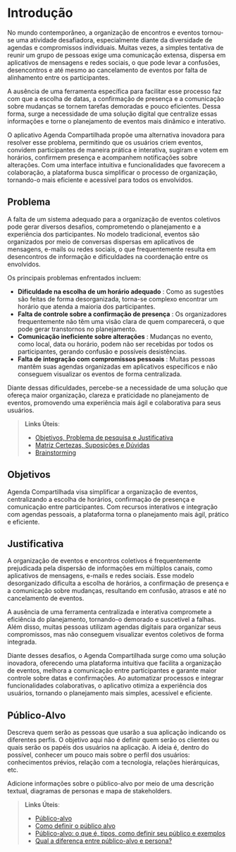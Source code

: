 # Introdução

No mundo contemporâneo, a organização de encontros e eventos tornou-se uma atividade desafiadora, especialmente diante da diversidade de agendas e compromissos individuais. Muitas vezes, a simples tentativa de reunir um grupo de pessoas exige uma comunicação extensa, dispersa em aplicativos de mensagens e redes sociais, o que pode levar a confusões, desencontros e até mesmo ao cancelamento de eventos por falta de alinhamento entre os participantes.

A ausência de uma ferramenta específica para facilitar esse processo faz com que a escolha de datas, a confirmação de presença e a comunicação sobre mudanças se tornem tarefas demoradas e pouco eficientes. Dessa forma, surge a necessidade de uma solução digital que centralize essas informações e torne o planejamento de eventos mais dinâmico e interativo.

O aplicativo Agenda Compartilhada propõe uma alternativa inovadora para resolver esse problema, permitindo que os usuários criem eventos, convidem participantes de maneira prática e interativa, sugiram e votem em horários, confirmem presença e acompanhem notificações sobre alterações. Com uma interface intuitiva e funcionalidades que favorecem a colaboração, a plataforma busca simplificar o processo de organização, tornando-o mais eficiente e acessível para todos os envolvidos.
## Problema

A falta de um sistema adequado para a organização de eventos coletivos pode gerar diversos desafios, comprometendo o planejamento e a experiência dos participantes. No modelo tradicional, eventos são organizados por meio de conversas dispersas em aplicativos de mensagens, e-mails ou redes sociais, o que frequentemente resulta em desencontros de informação e dificuldades na coordenação entre os envolvidos.

Os principais problemas enfrentados incluem:

- **Dificuldade na escolha de um horário adequado** : Como as sugestões são feitas de forma desorganizada, torna-se complexo encontrar um horário que atenda a maioria dos participantes.
- **Falta de controle sobre a confirmação de presença** : Os organizadores frequentemente não têm uma visão clara de quem comparecerá, o que pode gerar transtornos no planejamento.
- **Comunicação ineficiente sobre alterações** : Mudanças no evento, como local, data ou horário, podem não ser recebidas por todos os participantes, gerando confusão e possíveis desistências.
- **Falta de integração com compromissos pessoais** : Muitas pessoas mantêm suas agendas organizadas em aplicativos específicos e não conseguem visualizar os eventos de forma centralizada.

Diante dessas dificuldades, percebe-se a necessidade de uma solução que ofereça maior organização, clareza e praticidade no planejamento de eventos, promovendo uma experiência mais ágil e colaborativa para seus usuários.


> **Links Úteis**:
> - [Objetivos, Problema de pesquisa e Justificativa](https://medium.com/@versioparole/objetivos-problema-de-pesquisa-e-justificativa-c98c8233b9c3)
> - [Matriz Certezas, Suposições e Dúvidas](https://medium.com/educa%C3%A7%C3%A3o-fora-da-caixa/matriz-certezas-suposi%C3%A7%C3%B5es-e-d%C3%BAvidas-fa2263633655)
> - [Brainstorming](https://www.euax.com.br/2018/09/brainstorming/)

## Objetivos

Agenda Compartilhada visa simplificar a organização de eventos, centralizando a escolha de horários, confirmação de presença e comunicação entre participantes. Com recursos interativos e integração com agendas pessoais, a plataforma torna o planejamento mais ágil, prático e eficiente.


## Justificativa

A organização de eventos e encontros coletivos é frequentemente prejudicada pela dispersão de informações em múltiplos canais, como aplicativos de mensagens, e-mails e redes sociais. Esse modelo desorganizado dificulta a escolha de horários, a confirmação de presença e a comunicação sobre mudanças, resultando em confusão, atrasos e até no cancelamento de eventos.

A ausência de uma ferramenta centralizada e interativa compromete a eficiência do planejamento, tornando-o demorado e suscetível a falhas. Além disso, muitas pessoas utilizam agendas digitais para organizar seus compromissos, mas não conseguem visualizar eventos coletivos de forma integrada.

Diante desses desafios, o Agenda Compartilhada surge como uma solução inovadora, oferecendo uma plataforma intuitiva que facilita a organização de eventos, melhora a comunicação entre participantes e garante maior controle sobre datas e confirmações. Ao automatizar processos e integrar funcionalidades colaborativas, o aplicativo otimiza a experiência dos usuários, tornando o planejamento mais simples, acessível e eficiente.

## Público-Alvo

Descreva quem serão as pessoas que usarão a sua aplicação indicando os diferentes perfis. O objetivo aqui não é definir quem serão os clientes ou quais serão os papéis dos usuários na aplicação. A ideia é, dentro do possível, conhecer um pouco mais sobre o perfil dos usuários: conhecimentos prévios, relação com a tecnologia, relações
hierárquicas, etc.

Adicione informações sobre o público-alvo por meio de uma descrição textual, diagramas de personas e mapa de stakeholders.

> **Links Úteis**:
> - [Público-alvo](https://blog.hotmart.com/pt-br/publico-alvo/)
> - [Como definir o público alvo](https://exame.com/pme/5-dicas-essenciais-para-definir-o-publico-alvo-do-seu-negocio/)
> - [Público-alvo: o que é, tipos, como definir seu público e exemplos](https://klickpages.com.br/blog/publico-alvo-o-que-e/)
> - [Qual a diferença entre público-alvo e persona?](https://rockcontent.com/blog/diferenca-publico-alvo-e-persona/)
